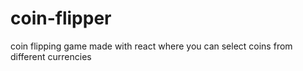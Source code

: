 # coin-flipper
coin flipping game made with react where you can select coins from different currencies
